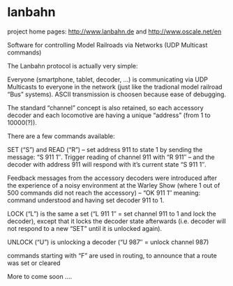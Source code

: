 lanbahn
=======

project home pages:    http://www.lanbahn.de  and   http://www.oscale.net/en

Software for controlling Model Railroads via Networks (UDP Multicast commands)

The Lanbahn protocol is actually very simple:

Everyone (smartphone, tablet, decoder, …) is communicating via UDP Multicasts to everyone 
in the network (just like the tradional model railroad “Bus” systems). ASCII transmission 
is choosen because ease of debugging.

The standard “channel” concept is also retained, so each accessory decoder and each locomotive are having a unique “address” (from 1 to 10000(?)).

There are a few commands available:

SET (“S”) and READ (“R”) – set address 911 to state 1 by sending the message: “S 911 1″. Trigger reading of 
channel 911 with “R 911″ – and the decoder with address 911 will respond with it’s current state “S 911 1″.

Feedback messages from the accessory decoders were introduced after the experience of a noisy environment at
the Warley Show (where 1 out of 500 commands did not reach the accessory) – “OK 911 1″ meaning: command understood
and having set decoder 911 to 1.

LOCK (“L”) is the same a set (“L 911 1″ = set channel 911 to 1 and lock the decoder), except that it locks 
the decoder state afterwards (i.e. decoder will not respond to a new “SET” until it is unlocked again).

UNLOCK (“U”) is unlocking a decoder (“U 987″ = unlock channel 987)

commands starting with “F” are used in routing, to announce that a route was set or cleared 

More to come soon ....


